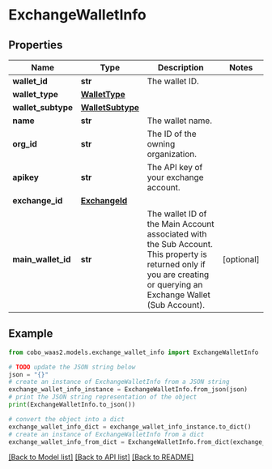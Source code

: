 # ExchangeWalletInfo


## Properties

Name | Type | Description | Notes
------------ | ------------- | ------------- | -------------
**wallet_id** | **str** | The wallet ID. | 
**wallet_type** | [**WalletType**](WalletType.md) |  | 
**wallet_subtype** | [**WalletSubtype**](WalletSubtype.md) |  | 
**name** | **str** | The wallet name. | 
**org_id** | **str** | The ID of the owning organization. | 
**apikey** | **str** | The API key of your exchange account. | 
**exchange_id** | [**ExchangeId**](ExchangeId.md) |  | 
**main_wallet_id** | **str** | The wallet ID of the Main Account associated with the Sub Account. This property is returned only if you are creating or querying an Exchange Wallet (Sub Account). | [optional] 

## Example

```python
from cobo_waas2.models.exchange_wallet_info import ExchangeWalletInfo

# TODO update the JSON string below
json = "{}"
# create an instance of ExchangeWalletInfo from a JSON string
exchange_wallet_info_instance = ExchangeWalletInfo.from_json(json)
# print the JSON string representation of the object
print(ExchangeWalletInfo.to_json())

# convert the object into a dict
exchange_wallet_info_dict = exchange_wallet_info_instance.to_dict()
# create an instance of ExchangeWalletInfo from a dict
exchange_wallet_info_from_dict = ExchangeWalletInfo.from_dict(exchange_wallet_info_dict)
```
[[Back to Model list]](../README.md#documentation-for-models) [[Back to API list]](../README.md#documentation-for-api-endpoints) [[Back to README]](../README.md)


